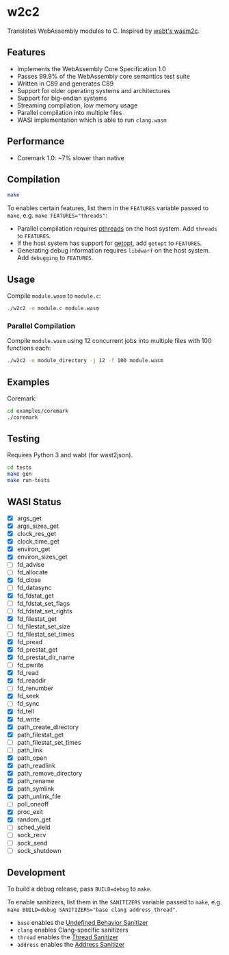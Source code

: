 # w2c2

Translates WebAssembly modules to C.
Inspired by [wabt's wasm2c](https://github.com/WebAssembly/wabt/tree/main/wasm2c).

## Features

- Implements the WebAssembly Core Specification 1.0
- Passes 99.9% of the WebAssembly core semantics test suite
- Written in C89 and generates C89
- Support for older operating systems and architectures
- Support for big-endian systems
- Streaming compilation, low memory usage
- Parallel compilation into multiple files
- WASI implementation which is able to run `clang.wasm`

## Performance

- Coremark 1.0: ~7% slower than native

## Compilation

```sh
make
```

To enables certain features, list them in the `FEATURES` variable passed to `make`, e.g. `make FEATURES="threads"`:

- Parallel compilation requires [pthreads](https://en.wikipedia.org/wiki/Pthreads) on the host system. Add `threads` to `FEATURES`.
- If the host system has support for [getopt](https://en.wikipedia.org/wiki/Getopt), add `getopt` to `FEATURES`.
- Generating debug information requires `libdwarf` on the host system. Add `debugging` to `FEATURES`.

## Usage

Compile `module.wasm` to `module.c`:

```sh
./w2c2 -o module.c module.wasm
```

### Parallel Compilation

Compile `module.wasm` using 12 concurrent jobs into multiple files with 100 functions each:

```sh
./w2c2 -o module_directory -j 12 -f 100 module.wasm
```

## Examples

Coremark:

```sh
cd examples/coremark
./coremark
```

## Testing

Requires Python 3 and wabt (for wast2json).

```sh
cd tests
make gen
make run-tests
```

## WASI Status

- [x] args_get
- [x] args_sizes_get
- [x] clock_res_get
- [x] clock_time_get
- [x] environ_get
- [x] environ_sizes_get
- [ ] fd_advise
- [ ] fd_allocate
- [x] fd_close
- [ ] fd_datasync
- [x] fd_fdstat_get
- [ ] fd_fdstat_set_flags
- [ ] fd_fdstat_set_rights
- [x] fd_filestat_get
- [ ] fd_filestat_set_size
- [ ] fd_filestat_set_times
- [x] fd_pread
- [x] fd_prestat_get
- [x] fd_prestat_dir_name
- [ ] fd_pwrite
- [x] fd_read
- [x] fd_readdir
- [ ] fd_renumber
- [x] fd_seek
- [ ] fd_sync
- [x] fd_tell
- [x] fd_write
- [x] path_create_directory
- [x] path_filestat_get
- [ ] path_filestat_set_times
- [ ] path_link
- [x] path_open
- [x] path_readlink
- [x] path_remove_directory
- [x] path_rename
- [x] path_symlink
- [x] path_unlink_file
- [ ] poll_oneoff
- [x] proc_exit
- [x] random_get
- [ ] sched_yield
- [ ] sock_recv
- [ ] sock_send
- [ ] sock_shutdown

## Development

To build a debug release, pass `BUILD=debug` to `make`.

To enable sanitizers, list them in the `SANITIZERS` variable passed to `make`, e.g. `make BUILD=debug SANITIZERS="base clang address thread"`.
- `base` enables the [Undefined Behavior Sanitizer](https://clang.llvm.org/docs/UndefinedBehaviorSanitizer.html)
- `clang` enables Clang-specific sanitizers
- `thread` enables the [Thread Sanitizer](https://clang.llvm.org/docs/ThreadSanitizer.html)
- `address` enables the [Address Sanitizer](https://clang.llvm.org/docs/AddressSanitizer.html)
